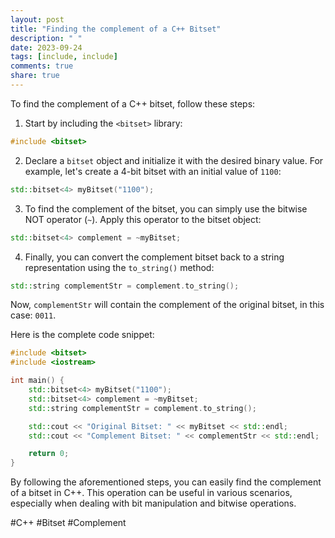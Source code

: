 ```yaml
---
layout: post
title: "Finding the complement of a C++ Bitset"
description: " "
date: 2023-09-24
tags: [include, include]
comments: true
share: true
---
```


To find the complement of a C++ bitset, follow these steps:

1. Start by including the `<bitset>` library:

```cpp
#include <bitset>
```

2. Declare a `bitset` object and initialize it with the desired binary value. For example, let's create a 4-bit bitset with an initial value of `1100`:

```cpp
std::bitset<4> myBitset("1100");
```

3. To find the complement of the bitset, you can simply use the bitwise NOT operator (`~`). Apply this operator to the bitset object:

```cpp
std::bitset<4> complement = ~myBitset;
```

4. Finally, you can convert the complement bitset back to a string representation using the `to_string()` method:

```cpp
std::string complementStr = complement.to_string();
```

Now, `complementStr` will contain the complement of the original bitset, in this case: `0011`.

Here is the complete code snippet:

```cpp
#include <bitset>
#include <iostream>

int main() {
    std::bitset<4> myBitset("1100");
    std::bitset<4> complement = ~myBitset;
    std::string complementStr = complement.to_string();

    std::cout << "Original Bitset: " << myBitset << std::endl;
    std::cout << "Complement Bitset: " << complementStr << std::endl;

    return 0;
}
```

By following the aforementioned steps, you can easily find the complement of a bitset in C++. This operation can be useful in various scenarios, especially when dealing with bit manipulation and bitwise operations.

#C++ #Bitset #Complement